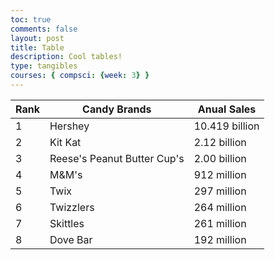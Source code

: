 ```yaml
---
toc: true
comments: false
layout: post
title: Table 
description: Cool tables!
type: tangibles
courses: { compsci: {week: 3} }
---
```


<table class="table">
    <thead>
        <tr>
            <th>Rank</th>
            <th>Candy Brands</th>
            <th>Anual Sales</th>
        </tr>
    </thead>
    <tbody>
        <tr>
            <td>1</td>
            <td>Hershey</td>
            <td>10.419 billion</td>
        </tr>
        <tr>
            <td>2</td>
            <td>Kit Kat</td>
            <td>2.12 billion</td>
        </tr>
        <tr>
            <td>3</td>
            <td>Reese's Peanut Butter Cup's</td>
            <td>2.00 billion</td>
        </tr>
        <tr>
            <td>4</td>
            <td>M&M's</td>
            <td>912 million</td>
        </tr>
        <tr>
            <td>5</td>
            <td>Twix</td>
            <td>297 million</td>
        </tr>
        <tr>
            <td>6</td>
            <td>Twizzlers</td>
            <td>264 million</td>
        </tr>
        <tr>
            <td>7</td>
            <td>Skittles</td>
            <td>261 million</td>
        </tr>
        <tr>
            <td>8</td>
            <td>Dove Bar</td>
            <td>192 million</td>
        </tr>
    </tbody>
</table>